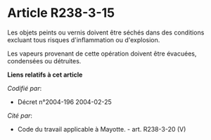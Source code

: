 # Article R238-3-15

Les objets peints ou vernis doivent être séchés dans des conditions excluant tous risques d'inflammation ou d'explosion.

Les vapeurs provenant de cette opération doivent être évacuées, condensées ou détruites.

**Liens relatifs à cet article**

_Codifié par_:

  - Décret n°2004-196 2004-02-25

_Cité par_:

  - Code du travail applicable à Mayotte. - art. R238-3-20 (V)
